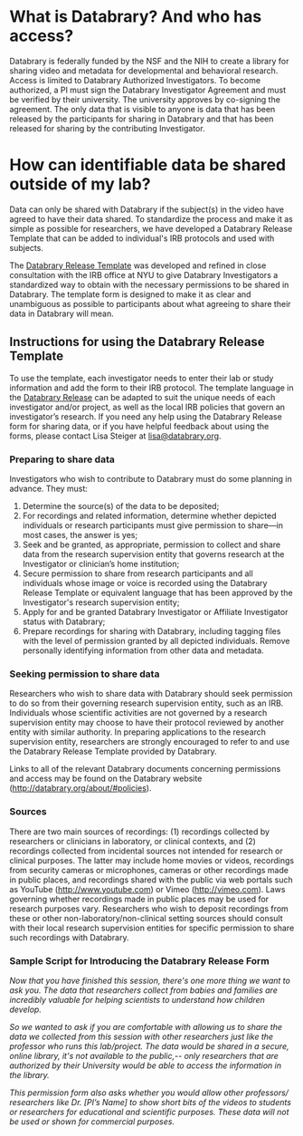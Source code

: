 # What is Databrary? And who has access?

Databrary is federally funded by the NSF and the NIH to create a library for sharing video and metadata for developmental and behavioral research. Access is limited to Databrary Authorized Investigators. To become authorized, a PI must sign the Databrary Investigator Agreement and must be verified by their university. The university approves by co-signing the agreement. The only data that is visible to anyone is data that has been released by the participants for sharing in Databrary and that has been released for sharing by the contributing Investigator. 

# How can identifiable data be shared outside of my lab?

Data can only be shared with Databrary if the subject(s) in the video have agreed to have their data shared. To standardize the process and make it as simple as possible for researchers, we have developed a Databrary Release Template that can be added to individual's IRB protocols and used with subjects. 

The [Databrary Release Template](sharing-release-template.md) was developed and refined in close consultation with the IRB office at NYU to give Databrary Investigators a standardized way to obtain with the necessary permissions to be shared in Databrary. The template form is designed to make it as clear and unambiguous as possible to participants about what agreeing to share their data in Databrary will mean.

## Instructions for using the Databrary Release Template 

To use the template, each investigator needs to enter their lab or study information and add the form to their IRB protocol. The template language in the [Databrary Release](sharing-release-template.md) can be adapted to suit the unique needs of each investigator and/or project, as well as the local IRB policies that govern an investigator’s research. If you need any help using the Databrary Release form for sharing data, or if you have helpful feedback about using the forms, please contact Lisa Steiger at <lisa@databrary.org>. 

### Preparing to share data

Investigators who wish to contribute to Databrary must do some planning in advance. They must:
 
1.	Determine the source(s) of the data to be deposited;
2.	For recordings and related information, determine whether depicted individuals or research participants must give permission to share—in most cases, the answer is yes;
3.	Seek and be granted, as appropriate, permission to collect and share data from the research supervision entity that governs research at the Investigator or clinician’s home institution;
4.	Secure permission to share from research participants and all individuals whose image or voice is recorded using the Databrary Release Template or equivalent language that has been approved by the Investigator's research supervision entity;
5.	Apply for and be granted Databrary Investigator or Affiliate Investigator status with Databrary;
6.	Prepare recordings for sharing with Databrary, including tagging files with the level of permission granted by all depicted individuals. Remove personally identifying information from other data and metadata.

### Seeking permission to share data

Researchers who wish to share data with Databrary should seek permission to do so from their governing research supervision entity, such as an IRB. Individuals whose scientific activities are not governed by a research supervision entity may choose to have their protocol reviewed by another entity with similar authority. In preparing applications to the research supervision entity, researchers are strongly encouraged to refer to and use the Databrary Release Template provided by Databrary. 

Links to all of the relevant Databrary documents concerning permissions and access may be found on the Databrary website (http://databrary.org/about/#policies).

### Sources 

There are two main sources of recordings: (1) recordings collected by researchers or clinicians in laboratory, or clinical contexts, and (2) recordings collected from incidental sources not intended for research or clinical purposes. The latter may include home movies or videos, recordings from security cameras or microphones, cameras or other recordings made in public places, and recordings shared with the public via web portals such as YouTube (http://www.youtube.com) or Vimeo (http://vimeo.com). Laws governing whether recordings made in public places may be used for research purposes vary. Researchers who wish to deposit recordings from these or other non-laboratory/non-clinical setting sources should consult with their local research supervision entities for specific permission to share such recordings with Databrary.

### Sample Script for Introducing the Databrary Release Form

*Now that you have finished this session, there's one more thing we want to ask you. The data that researchers collect from babies and families are incredibly valuable for helping scientists to understand how children develop.* 

*So we wanted to ask if you are comfortable with allowing us to share the data we collected from this session with other researchers just like the professor who runs this lab/project. The data would be shared in a secure, online library, it's not available to the public,-- only researchers that are authorized by their University would be able to access the information in the library.*

*This permission form also asks whether you would allow other professors/ researchers like Dr. [PI’s Name] to show short bits of the videos to students or researchers for educational and scientific purposes. These data will not be used or shown for commercial purposes.*

